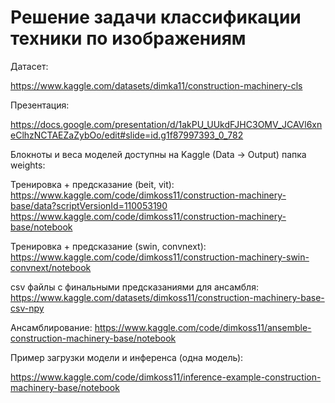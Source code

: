 # Решение задачи классификации техники по изображениям

Датасет:

https://www.kaggle.com/datasets/dimka11/construction-machinery-cls

Презентация:

https://docs.google.com/presentation/d/1akPU_UUkdFJHC3OMV_JCAVl6xneClhzNCTAEZaZybOo/edit#slide=id.g1f87997393_0_782

Блокноты и веса моделей доступны на Kaggle (Data -> Output) папка weights:

Тренировка + предсказание (beit, vit):
https://www.kaggle.com/code/dimkoss11/construction-machinery-base/data?scriptVersionId=110053190
https://www.kaggle.com/code/dimkoss11/construction-machinery-base/notebook

Тренировка + предсказание (swin, convnext):
https://www.kaggle.com/code/dimkoss11/construction-machinery-swin-convnext/notebook

csv файлы с финальными предсказаниями для ансамбля:
https://www.kaggle.com/datasets/dimkoss11/construction-machinery-base-csv-npy

Ансамблирование:
https://www.kaggle.com/code/dimkoss11/ansemble-construction-machinery-base/notebook

Пример загрузки модели и инференса (одна модель):

https://www.kaggle.com/code/dimkoss11/inference-example-construction-machinery-base/notebook
